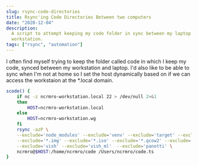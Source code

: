 ```yaml
---
slug: rsync-code-directories
title: Rsync'ing Code Directories Between two computers
date: "2020-12-04"
description:
  A script to attempt keeping my code folder in sync between my laptop and
  workstation.
tags: ["rsync", "automation"]
---
```


I often find myself trying to keep the folder called code in which I keep my
code, synced between my workstation and laptop. I'd also like to be able to sync
when I'm not at home so I set the host dynamically based on if we can access the
workstaion at the \*.local domain.

```bash
scode() {
    if nc -z ncrmro-workstation.local 22 > /dev/null 2>&1
    then
        HOST=ncrmro-workstation.local
    else
        HOST=ncrmro-workstation.wg
    fi
    rsync -azP \
    --exclude='node_modules' --exclude='venv' --exclude='target' --exclude='temp' \
    --exclude='*.img' --exclude='*.iso' --exclude='*.qcow2' --exclude='*.zip' \
    --exclude='vish' --exclude='vish_ml'  --exclude='panotti' \
    ncrmro@$HOST:/home/ncrmro/code /Users/ncrmro/code.ts
}
```
